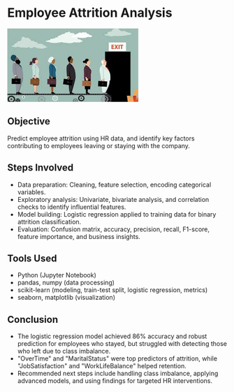 # Employee Attrition Analysis

![Employee Attrition report](./Employee-Attrition.jpg) 

## Objective
Predict employee attrition using HR data, and identify key factors contributing to employees leaving or staying with the company.

## Steps Involved
- Data preparation: Cleaning, feature selection, encoding categorical variables.
- Exploratory analysis: Univariate, bivariate analysis, and correlation checks to identify influential features.
- Model building: Logistic regression applied to training data for binary attrition classification.
- Evaluation: Confusion matrix, accuracy, precision, recall, F1-score, feature importance, and business insights.

## Tools Used
- Python (Jupyter Notebook)
- pandas, numpy (data processing)
- scikit-learn (modeling, train-test split, logistic regression, metrics)
- seaborn, matplotlib (visualization)

## Conclusion
- The logistic regression model achieved 86% accuracy and robust prediction for employees who stayed, but struggled with detecting those who left due to class imbalance.
- "OverTime" and "MaritalStatus" were top predictors of attrition, while "JobSatisfaction" and "WorkLifeBalance" helped retention.
- Recommended next steps include handling class imbalance, applying advanced models, and using findings for targeted HR interventions.
